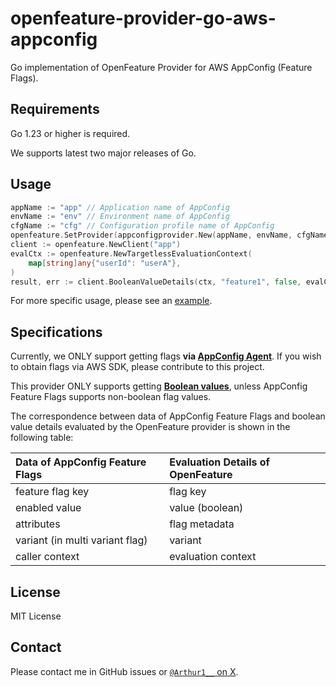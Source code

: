 # openfeature-provider-go-aws-appconfig

Go implementation of OpenFeature Provider for AWS AppConfig (Feature Flags).

## Requirements

Go 1.23 or higher is required.

We supports latest two major releases of Go.

## Usage

```go
appName := "app" // Application name of AppConfig
envName := "env" // Environment name of AppConfig
cfgName := "cfg" // Configuration profile name of AppConfig
openfeature.SetProvider(appconfigprovider.New(appName, envName, cfgName))
client := openfeature.NewClient("app")
evalCtx := openfeature.NewTargetlessEvaluationContext(
	map[string]any{"userId": "userA"},
)
result, err := client.BooleanValueDetails(ctx, "feature1", false, evalCtx)
```

For more specific usage, please see an [example](./_example/).

## Specifications

Currently, we ONLY support getting flags **via [AppConfig Agent](https://docs.aws.amazon.com/en_us/appconfig/latest/userguide/appconfig-agent.html)**. If you wish to obtain flags via AWS SDK, please contribute to this project.

This provider ONLY supports getting **[Boolean values](https://openfeature.dev/specification/types#boolean)**, unless AppConfig Feature Flags supports non-boolean flag values.

The correspondence between data of AppConfig Feature Flags and boolean value details evaluated by the OpenFeature provider is shown in the following table:

|Data of AppConfig Feature Flags|Evaluation Details of OpenFeature|
|:--|:--|
|feature flag key|flag key|
|enabled value|value (boolean)|
|attributes|flag metadata|
|variant (in multi variant flag)|variant|
|caller context|evaluation context|

## License

MIT License

## Contact

Please contact me in GitHub issues or [`@Arthur1__` on X](https://x.com/arthur1__).
